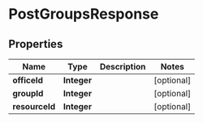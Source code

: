 # PostGroupsResponse

## Properties
Name | Type | Description | Notes
------------ | ------------- | ------------- | -------------
**officeId** | **Integer** |  |  [optional]
**groupId** | **Integer** |  |  [optional]
**resourceId** | **Integer** |  |  [optional]
